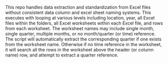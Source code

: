 This repo handles data extraction and standardization from Excel files without consistent data column and excel sheet naming systems. This executes with looping at various levels including location, year, all Excel files within the folders, all Excel worksheets within each Excel file, and rows from each worksheet. The worksheet names may include single month, single quarter, multiple months, or no month/quarter (or time) reference. The script will automatically extract the corresponding quarter if one exists from the worksheet name. Otherwise if no time reference in the worksheet, it will search all the rows in the worksheet above the header (or column name) row, and attempt to extract a quarter reference.
